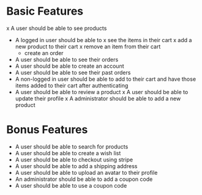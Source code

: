 # Basic Features

x A user should be able to see products

- A logged in user should be able to
  x see the items in their cart
  x add a new product to their cart
  x remove an item from their cart
  - create an order
- A user should be able to see their orders
- A user should be able to create an account
- A user should be able to see their past orders
- A non-logged in user should be able to add to their cart and have those items added to their cart after authenticating
- A user should be able to review a product
  x A user should be able to update their profile
  x A administrator should be able to add a new product

# Bonus Features

- A user should be able to search for products
- A user should be able to create a wish list
- A user should be able to checkout using stripe
- A user should be able to add a shipping address
- A user should be able to upload an avatar to their profile
- An administrator should be able to add a coupon code
- A user should be able to use a coupon code
